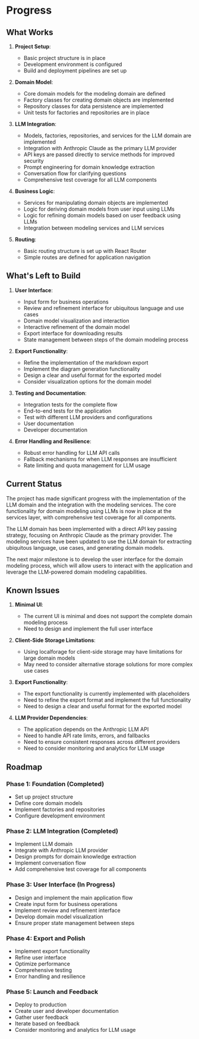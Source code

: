 # Progress

## What Works

1. **Project Setup**:
   - Basic project structure is in place
   - Development environment is configured
   - Build and deployment pipelines are set up

2. **Domain Model**:
   - Core domain models for the modeling domain are defined
   - Factory classes for creating domain objects are implemented
   - Repository classes for data persistence are implemented
   - Unit tests for factories and repositories are in place

3. **LLM Integration**:
   - Models, factories, repositories, and services for the LLM domain are implemented
   - Integration with Anthropic Claude as the primary LLM provider
   - API keys are passed directly to service methods for improved security
   - Prompt engineering for domain knowledge extraction
   - Conversation flow for clarifying questions
   - Comprehensive test coverage for all LLM components

4. **Business Logic**:
   - Services for manipulating domain objects are implemented
   - Logic for deriving domain models from user input using LLMs
   - Logic for refining domain models based on user feedback using LLMs
   - Integration between modeling services and LLM services

5. **Routing**:
   - Basic routing structure is set up with React Router
   - Simple routes are defined for application navigation

## What's Left to Build

1. **User Interface**:
   - Input form for business operations
   - Review and refinement interface for ubiquitous language and use cases
   - Domain model visualization and interaction
   - Interactive refinement of the domain model
   - Export interface for downloading results
   - State management between steps of the domain modeling process

2. **Export Functionality**:
   - Refine the implementation of the markdown export
   - Implement the diagram generation functionality
   - Design a clear and useful format for the exported model
   - Consider visualization options for the domain model

3. **Testing and Documentation**:
   - Integration tests for the complete flow
   - End-to-end tests for the application
   - Test with different LLM providers and configurations
   - User documentation
   - Developer documentation

4. **Error Handling and Resilience**:
   - Robust error handling for LLM API calls
   - Fallback mechanisms for when LLM responses are insufficient
   - Rate limiting and quota management for LLM usage

## Current Status

The project has made significant progress with the implementation of the LLM domain and the integration with the modeling services. The core functionality for domain modeling using LLMs is now in place at the services layer, with comprehensive test coverage for all components.

The LLM domain has been implemented with a direct API key passing strategy, focusing on Anthropic Claude as the primary provider. The modeling services have been updated to use the LLM domain for extracting ubiquitous language, use cases, and generating domain models.

The next major milestone is to develop the user interface for the domain modeling process, which will allow users to interact with the application and leverage the LLM-powered domain modeling capabilities.

## Known Issues

1. **Minimal UI**:
   - The current UI is minimal and does not support the complete domain modeling process
   - Need to design and implement the full user interface

2. **Client-Side Storage Limitations**:
   - Using localforage for client-side storage may have limitations for large domain models
   - May need to consider alternative storage solutions for more complex use cases

3. **Export Functionality**:
   - The export functionality is currently implemented with placeholders
   - Need to refine the export format and implement the full functionality
   - Need to design a clear and useful format for the exported model

4. **LLM Provider Dependencies**:
   - The application depends on the Anthropic LLM API
   - Need to handle API rate limits, errors, and fallbacks
   - Need to ensure consistent responses across different providers
   - Need to consider monitoring and analytics for LLM usage

## Roadmap

### Phase 1: Foundation (Completed)

- Set up project structure
- Define core domain models
- Implement factories and repositories
- Configure development environment

### Phase 2: LLM Integration (Completed)

- Implement LLM domain
- Integrate with Anthropic LLM provider
- Design prompts for domain knowledge extraction
- Implement conversation flow
- Add comprehensive test coverage for all components

### Phase 3: User Interface (In Progress)

- Design and implement the main application flow
- Create input form for business operations
- Implement review and refinement interface
- Develop domain model visualization
- Ensure proper state management between steps

### Phase 4: Export and Polish

- Implement export functionality
- Refine user interface
- Optimize performance
- Comprehensive testing
- Error handling and resilience

### Phase 5: Launch and Feedback

- Deploy to production
- Create user and developer documentation
- Gather user feedback
- Iterate based on feedback
- Consider monitoring and analytics for LLM usage
